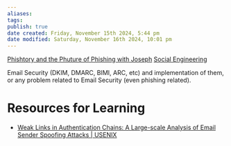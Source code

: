 ```yaml
---
aliases: 
tags: 
publish: true
date created: Friday, November 15th 2024, 5:44 pm
date modified: Saturday, November 16th 2024, 10:01 pm
---
```


[Phishtory and the Phuture of Phishing with Joseph](../../📁%2006%20-%20Learning,%20Notes/BHIS,%20Antisyphon/Phishtory%20and%20the%20Phuture%20of%20Phishing%20with%20Joseph/Phishtory%20and%20the%20Phuture%20of%20Phishing%20with%20Joseph.md)
[Social Engineering](../../📁%2005%20-%20Organizational%20Cyber/Social%20Engineering/Social%20Engineering.md)

Email Security (DKIM, DMARC, BIMI, ARC, etc) and implementation of them, or any problem related to Email Security (even phishing related).

# Resources for Learning

- [Weak Links in Authentication Chains: A Large-scale Analysis of Email Sender Spoofing Attacks | USENIX](https://www.usenix.org/conference/usenixsecurity21/presentation/shen-kaiwen)

